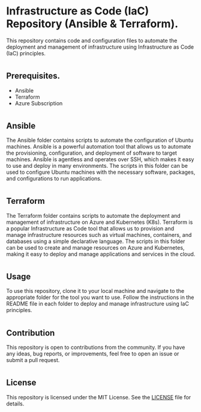# Infrastructure as Code (IaC) Repository (Ansible & Terraform). 

This repository contains code and configuration files to automate the deployment and management of infrastructure using Infrastructure as Code (IaC) principles.
#

## Prerequisites.
-   Ansible
-   Terraform
-   Azure Subscription
#

## Ansible 
The Ansible folder contains scripts to automate the configuration of Ubuntu machines. Ansible is a powerful automation tool that allows us to automate the provisioning, configuration, and deployment of software to target machines. Ansible is agentless and operates over SSH, which makes it easy to use and deploy in many environments. The scripts in this folder can be used to configure Ubuntu machines with the necessary software, packages, and configurations to run applications.
#

## Terraform 
The Terraform folder contains scripts to automate the deployment and management of infrastructure on Azure and Kubernetes (K8s). Terraform is a popular Infrastructure as Code tool that allows us to provision and manage infrastructure resources such as virtual machines, containers, and databases using a simple declarative language. The scripts in this folder can be used to create and manage resources on Azure and Kubernetes, making it easy to deploy and manage applications and services in the cloud.
#

## Usage
To use this repository, clone it to your local machine and navigate to the appropriate folder for the tool you want to use. Follow the instructions in the README file in each folder to deploy and manage infrastructure using IaC principles.
#

## Contribution
This repository is open to contributions from the community. If you have any ideas, bug reports, or improvements, feel free to open an issue or submit a pull request.
#

## License
This repository is licensed under the MIT License. See the [LICENSE](https://github.com/KANOMNUT/IaC/blob/main/LICENSE) file for details.
